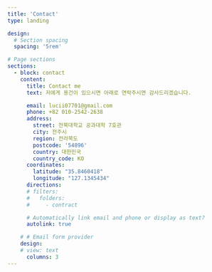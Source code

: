 ```yaml
---
title: 'Contact'
type: landing

design:
  # Section spacing
  spacing: '5rem'

# Page sections
sections:
  - block: contact
    content:
      title: Contact me
      text: 저에게 용건이 있으시면 아래로 연락주시면 감사드리겠습니다.

      email: lucii07701@gmail.com
      phone: +82 010-2542-2638
      address:
        street: 전북대학교 공과대학 7호관
        city: 전주시
        region: 전라북도
        postcode: '54896'
        country: 대한민국
        country_code: KO
      coordinates:
        latitude: "35.8460418"
        longitude: "127.1345434"
      directions:
      # filters:
      #   folders:
      #     - contract

      # Automatically link email and phone or display as text?
      autolink: true

    # # Email form provider
    design:
    # view: text
      columns: 3
---
```

